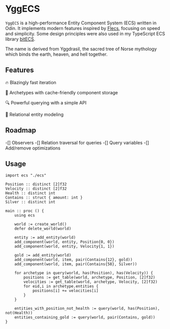 # YggECS

`YggECS` is a high-performance Entity Component System (ECS) written in Odin. It implements modern features inspired by [Flecs](https://github.com/SanderMertens/flecs), focusing on speed and simplicity. Some design principles were also used in my TypeScript ECS library [bitECS](https://github.com/NateTheGreatt/bitecs).

The name is derived from Yggdrasil, the sacred tree of Norse mythology which binds the earth, heaven, and hell together.

## Features

🔥 Blazingly fast iteration

🧬 Archetypes with cache-friendly component storage

🔍 Powerful querying with a simple API

🔗 Relational entity modeling

## Roadmap

-[] Observers
-[] Relation traversal for queries
-[] Query variables
-[] Add/remove optimizations

## Usage

```odin
import ecs "./ecs"

Position :: distinct [2]f32
Velocity :: distinct [2]f32
Health :: distinct int
Contains :: struct { amount: int }
Silver :: distinct int

main :: proc () {
    using ecs
    
    world := create_world()
    defer delete_world(world)

    entity := add_entity(world)
    add_component(world, entity, Position{0, 0})
    add_component(world, entity, Velocity{1, 1})

    gold := add_entity(world)
    add_component(world, item, pair(Contains{12}, gold))
    add_component(world, item, pair(Contains{58}, Silver))

    for archetype in query(world, has(Position), has(Velocity)) {
        positions := get_table(world, archetype, Position, [2]f32)
        velocities := get_table(world, archetype, Velocity, [2]f32)
        for eid,i in archetype.entities {
            positions[i] += velocities[i]
        }
    }

    entities_with_position_not_health := query(world, has(Position), not(Health))
    entities_containing_gold := query(world, pair(Contains, gold))
}
```